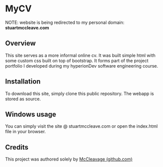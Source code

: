 # MyCV
NOTE: website is being redirected to my personal domain:
**stuartmccleave.com**

## Overview
This site serves as a more informal online cv. It was built simple html with some custom css built on top of bootstrap. It forms part of the project portfolio I developed during my hyperionDev software engineering course.
## Installation
To download this site, simply clone this public repository. The webapp is stored as source.
## Windows usage
You can simply visit the site @ stuartmccleave.com or open the index.html file in your browser.
## Credits
This project was authored solely by [McCleavage (github.com)](https://github.com/McCleavage)
